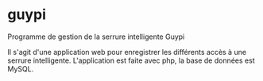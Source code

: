 # guypi
Programme de gestion de la serrure intelligente Guypi

Il s'agit d'une application web pour enregistrer les différents accès à une serrure intelligente.
L'application est faite avec php, la base de données est MySQL.
